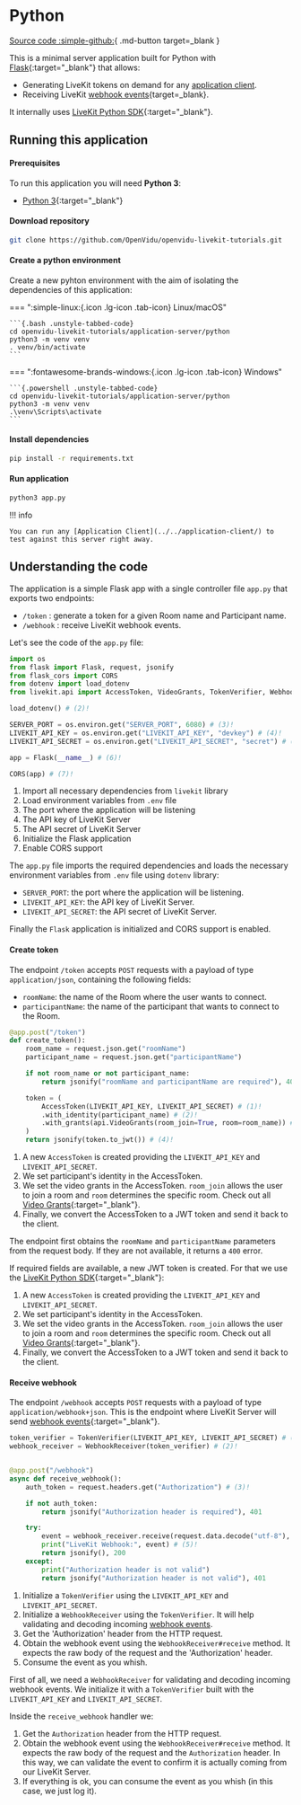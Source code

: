 # Python

[Source code :simple-github:](https://github.com/OpenVidu/openvidu-livekit-tutorials/tree/master/application-server/python){ .md-button target=\_blank }

This is a minimal server application built for Python with [Flask](https://flask.palletsprojects.com/){:target="\_blank"} that allows:

- Generating LiveKit tokens on demand for any [application client](../../application-client/).
- Receiving LiveKit [webhook events](https://docs.livekit.io/realtime/server/webhooks/){target=\_blank}.

It internally uses [LiveKit Python SDK](https://github.com/livekit/python-sdks){:target="\_blank"}.

## Running this application

#### Prerequisites

To run this application you will need **Python 3**:

- [Python 3](https://www.python.org/downloads/){:target="\_blank"}

#### Download repository

```bash
git clone https://github.com/OpenVidu/openvidu-livekit-tutorials.git
```

#### Create a python environment

Create a new pyhton environment with the aim of isolating the dependencies of this application:

=== ":simple-linux:{.icon .lg-icon .tab-icon} Linux/macOS"

    ```{.bash .unstyle-tabbed-code}
    cd openvidu-livekit-tutorials/application-server/python
    python3 -m venv venv
    . venv/bin/activate
    ```

=== ":fontawesome-brands-windows:{.icon .lg-icon .tab-icon} Windows"

    ```{.powershell .unstyle-tabbed-code}
    cd openvidu-livekit-tutorials/application-server/python
    python3 -m venv venv
    .\venv\Scripts\activate
    ```

#### Install dependencies

```bash
pip install -r requirements.txt
```

#### Run application

```bash
python3 app.py
```

!!! info

    You can run any [Application Client](../../application-client/) to test against this server right away.

## Understanding the code

The application is a simple Flask app with a single controller file `app.py` that exports two endpoints:

- `/token` : generate a token for a given Room name and Participant name.
- `/webhook` : receive LiveKit webhook events.

Let's see the code of the `app.py` file:

```python title="<a href='https://github.com/OpenVidu/openvidu-livekit-tutorials/blob/master/application-server/python/app.py#L1-L15' target='_blank'>app.py</a>" linenums="1"
import os
from flask import Flask, request, jsonify
from flask_cors import CORS
from dotenv import load_dotenv
from livekit.api import AccessToken, VideoGrants, TokenVerifier, WebhookReceiver # (1)!

load_dotenv() # (2)!

SERVER_PORT = os.environ.get("SERVER_PORT", 6080) # (3)!
LIVEKIT_API_KEY = os.environ.get("LIVEKIT_API_KEY", "devkey") # (4)!
LIVEKIT_API_SECRET = os.environ.get("LIVEKIT_API_SECRET", "secret") # (5)!

app = Flask(__name__) # (6)!

CORS(app) # (7)!
```

1. Import all necessary dependencies from `livekit` library
2. Load environment variables from `.env` file
3. The port where the application will be listening
4. The API key of LiveKit Server
5. The API secret of LiveKit Server
6. Initialize the Flask application
7. Enable CORS support

The `app.py` file imports the required dependencies and loads the necessary environment variables from `.env` file using `dotenv` library:

- `SERVER_PORT`: the port where the application will be listening.
- `LIVEKIT_API_KEY`: the API key of LiveKit Server.
- `LIVEKIT_API_SECRET`: the API secret of LiveKit Server.

Finally the `Flask` application is initialized and CORS support is enabled.

#### Create token

The endpoint `/token` accepts `POST` requests with a payload of type `application/json`, containing the following fields:

- `roomName`: the name of the Room where the user wants to connect.
- `participantName`: the name of the participant that wants to connect to the Room.

```python title="<a href='https://github.com/OpenVidu/openvidu-livekit-tutorials/blob/master/application-server/python/app.py#L18-L31' target='_blank'>app.py</a>" linenums="18"
@app.post("/token")
def create_token():
    room_name = request.json.get("roomName")
    participant_name = request.json.get("participantName")

    if not room_name or not participant_name:
        return jsonify("roomName and participantName are required"), 400

    token = (
        AccessToken(LIVEKIT_API_KEY, LIVEKIT_API_SECRET) # (1)!
        .with_identity(participant_name) # (2)!
        .with_grants(api.VideoGrants(room_join=True, room=room_name)) # (3)!
    )
    return jsonify(token.to_jwt()) # (4)!
```

1. A new `AccessToken` is created providing the `LIVEKIT_API_KEY` and `LIVEKIT_API_SECRET`.
2. We set participant's identity in the AccessToken.
3. We set the video grants in the AccessToken. `room_join` allows the user to join a room and `room` determines the specific room. Check out all [Video Grants](https://docs.livekit.io/realtime/concepts/authentication/#Video-grant){:target="\_blank"}.
4. Finally, we convert the AccessToken to a JWT token and send it back to the client.

The endpoint first obtains the `roomName` and `participantName` parameters from the request body. If they are not available, it returns a `400` error.

If required fields are available, a new JWT token is created. For that we use the [LiveKit Python SDK](https://github.com/livekit/python-sdks){:target="\_blank"}:

1. A new `AccessToken` is created providing the `LIVEKIT_API_KEY` and `LIVEKIT_API_SECRET`.
2. We set participant's identity in the AccessToken.
3. We set the video grants in the AccessToken. `room_join` allows the user to join a room and `room` determines the specific room. Check out all [Video Grants](https://docs.livekit.io/realtime/concepts/authentication/#Video-grant){:target="\_blank"}.
4. Finally, we convert the AccessToken to a JWT token and send it back to the client.

#### Receive webhook

The endpoint `/webhook` accepts `POST` requests with a payload of type `application/webhook+json`. This is the endpoint where LiveKit Server will send [webhook events](https://docs.livekit.io/realtime/server/webhooks/#Events){:target="\_blank"}.

```python title="<a href='https://github.com/OpenVidu/openvidu-livekit-tutorials/blob/master/application-server/python/app.py#L34-L51' target='_blank'>app.py</a>" linenums="34"
token_verifier = TokenVerifier(LIVEKIT_API_KEY, LIVEKIT_API_SECRET) # (1)!
webhook_receiver = WebhookReceiver(token_verifier) # (2)!


@app.post("/webhook")
async def receive_webhook():
    auth_token = request.headers.get("Authorization") # (3)!

    if not auth_token:
        return jsonify("Authorization header is required"), 401

    try:
        event = webhook_receiver.receive(request.data.decode("utf-8"), auth_token) # (4)!
        print("LiveKit Webhook:", event) # (5)!
        return jsonify(), 200
    except:
        print("Authorization header is not valid")
        return jsonify("Authorization header is not valid"), 401
```

1. Initialize a `TokenVerifier` using the `LIVEKIT_API_KEY` and `LIVEKIT_API_SECRET`.
2. Initialize a `WebhookReceiver` using the `TokenVerifier`. It will help validating and decoding incoming [webhook events](https://docs.livekit.io/realtime/server/webhooks/).
3. Get the 'Authorization' header from the HTTP request.
4. Obtain the webhook event using the `WebhookReceiver#receive` method. It expects the raw body of the request and the 'Authorization' header.
5. Consume the event as you whish.

First of all, we need a `WebhookReceiver` for validating and decoding incoming webhook events. We initialize it with a `TokenVerifier` built with the `LIVEKIT_API_KEY` and `LIVEKIT_API_SECRET`.

Inside the `receive_webhook` handler we:

1. Get the `Authorization` header from the HTTP request.
2. Obtain the webhook event using the `WebhookReceiver#receive` method. It expects the raw body of the request and the `Authorization` header. In this way, we can validate the event to confirm it is actually coming from our LiveKit Server.
3. If everything is ok, you can consume the event as you whish (in this case, we just log it).

<br>